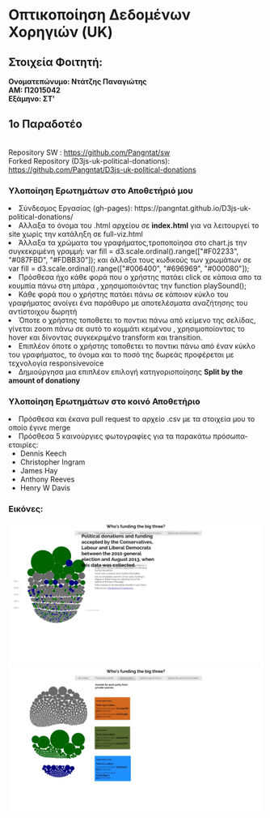 # Οπτικοποίηση Δεδομένων Χορηγιών (UK)

## Στοιχεία Φοιτητή:
<strong>Ονοματεπώνυμο: Ντάτζης Παναγιώτης<br>
ΑΜ: Π2015042<br>
Εξάμηνο: ΣΤ'<br></strong>

## 1ο Παραδοτέο
<br>Repository SW : https://github.com/Pangntat/sw
<br>Forked Repository (D3js-uk-political-donations): https://github.com/Pangntat/D3js-uk-political-donations

### Υλοποίηση Ερωτημάτων στο Αποθετήριό μου

<or>
  <li>Σύνδεσμος Εργασίας (gh-pages): https://pangntat.github.io/D3js-uk-political-donations/</li>
  <li>Αλλαξα το όνομα του .html αρχείου σε <b>index.html</b> για να λειτουργεί το site χωρίς την κατάληξη σε full-viz.html</li>
  <li>Άλλαξα τα χρώματα του γραφήματος,τροποποίησα στο chart.js την συγκεκριμένη γραμμή: var fill = d3.scale.ordinal().range(["#F02233", "#087FBD", "#FDBB30"]); και άλλαξα τους κωδικούς των χρωμάτων σε var fill = d3.scale.ordinal().range(["#006400", "#696969", "#000080"]);</li>
  <li>Πρόσθεσα ήχο κάθε φορά που ο χρήστης πατάει click σε κάποια απο τα κουμπία πάνω στη μπάρα , χρησιμοποιόντας την function playSound();</li>
  <li>Κάθε φορά που ο χρήστης πατάει πάνω σε κάποιον κύκλο του γραφήματος ανοίγει ένα παράθυρο με αποτελέσματα αναζήτησης του αντίστοιχου δωρητή</li>
  <li>Όποτε ο χρήστης τοποθετει το ποντικι πάνω από κείμενο της σελίδας, γίνεται zoom πάνω σε αυτό το κομμάτι κειμένου , χρησιμοποίοντας το hover και δίνοντας συγκεκριμένο transform και transition.</li>
  <li>Επιπλέον όποτε ο χρήστης τοποθετει το ποντικι πάνω από έναν κύκλο του γραφήματος, το όνομα και το ποσό της δωρεάς προφέρεται με τεχνολογία responsivevoice</li>
  <li>Δημιούργησα μια επιπλέον επιλογή κατηγοριοποίησης <b>Split by the amount of donationy</b></li>
</or>

### Υλοποίηση Ερωτημάτων στο κοινό Αποθετήριο
<or>
  <li>Πρόσθεσα και έκανα pull request το αρχείο .csv με τα στοιχεία μου το οποίο έγινε merge</li>
  <li>Πρόσθεσα 5 καινούργιες φωτογραφίες για τα παρακάτω πρόσωπα-εταιρίες:<ul>
        <li>Dennis Keech</li>
        <li>Christopher Ingram</li>
        <li>James Hay</li>
        <li>Anthony Reeves</li>
        <li>Henry W Davis</li>
        </ul></li>
</or>

### Εικόνες:

![picture](1.jpg)
![picture](2.jpg)

